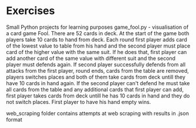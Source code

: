 # Exercises
Small Python projects for learning purposes
game_fool.py - visualisation of a card game Fool. There are 52 cards in deck. At the start of the game both players take 10 cards to hand from deck. Each round first player adds card of the lowest value to table from his hand and the second player must place card of the higher value with the same suit. If he does that, first player can add another card of the same value with different suit and the second player must defends again. If second player successfully defends from all attacks from the first player, round ends, cards from the table are removed, players switches places and both of them take cards from deck untill they have 10 cards in hand again. If the second player can't defend he must take all cards from the table and any additional cards that first player can add, first player takes cards from deck untill he has 10 cards in hand and they do not switch places. First player to have his hand empty wins.

web_scraping folder contains attempts at web scraping with results in .json format